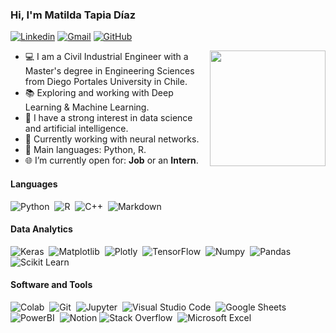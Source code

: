 ### Hi, I'm **Matilda Tapia Díaz**

[![Linkedin](https://img.shields.io/badge/-LinkedIn-blue?style=flat&logo=Linkedin&logoColor=white)](https://www.linkedin.com/in/matildatapiadiaz/)
[![Gmail](https://img.shields.io/badge/-Gmail-c14438?style=flat&logo=Gmail&logoColor=white)](mailto:matilda.tapia.d@gmail.com)
[![GitHub](https://img.shields.io/badge/GitHub-100000?style=flat&logo=github&logoColor=white&color=121011)](https://github.com/MatildaTapia262)

<img align= "right" width= "185" src= "https://i.pinimg.com/originals/ea/8b/13/ea8b137fbc46bea2f12cc9087e57053d.gif"/>

- 💻 I am a Civil Industrial Engineer with a Master's degree in Engineering Sciences from Diego Portales University in Chile.
- 📚 Exploring and working with Deep Learning & Machine Learning.
- 📝 I have a strong interest in data science and artificial intelligence.
- 🔭 Currently working with neural networks.
- 🌟 Main languages: Python, R.
- 🌐 I’m currently open for: <b>Job</b> or an <b>Intern</b>.


#### Languages

![Python](https://img.shields.io/badge/-Python-05122A?style=flat&logo=python&logoColor=white&color=14354C)&nbsp;
![R](https://img.shields.io/badge/R-276DC3?style=flat&logo=r&logoColor=white&color=276DC3)&nbsp;
![C++](https://img.shields.io/badge/-C++-05122A?style=flat&logo=C%2B%2B&logoColor=white&color=39457E)&nbsp;
![Markdown](https://img.shields.io/badge/Markdown-000000?style=flat&logo=markdown&logoColor=white&color=4B275F)&nbsp;

#### Data Analytics 

![Keras](https://img.shields.io/badge/Keras%20-%23D00000.svg?style=flat&logo=Keras&logoColor=white&color=CC342D)&nbsp;
![Matplotlib](https://img.shields.io/badge/Matplotlib-%23ffffff.svg?style=flat&logo=Matplotlib&logoColor=black)&nbsp;
![Plotly](https://img.shields.io/badge/Plotly-%233F4F75.svg?style=flat&logo=plotly&logoColor=white)&nbsp;
![TensorFlow](https://img.shields.io/badge/TensorFlow%20-%23FF6F00.svg?style=flat&logo=TensorFlow&logoColor=white)&nbsp;
![Numpy](https://img.shields.io/badge/Numpy-777BB4?style=flat&logo=numpy&logoColor=white)&nbsp;
![Pandas](https://img.shields.io/badge/Pandas-2C2D72?style=flat&logo=pandas&logoColor=white)&nbsp;
![Scikit Learn](https://img.shields.io/badge/Scikit--learn-05122A?style=flat&logo=Scikit-learn&logoColor=white)&nbsp;

#### Software and Tools

![Colab](https://img.shields.io/badge/Colab-yellow.svg?style=flat&logo=google-colab&logoColor=white)&nbsp;
![Git](https://img.shields.io/badge/Git%20-%23F05033.svg?style=flat&logo=git&logoColor=white)&nbsp;
![Jupyter](https://img.shields.io/badge/Jupyter%20-%23F37626.svg?style=flat&logo=Jupyter&logoColor=white)&nbsp;
![Visual Studio Code](https://img.shields.io/badge/Visual%20Studio%20Code-0078d7.svg?style=flat&logo=visual-studio-code&logoColor=white)&nbsp;
![Google Sheets](https://img.shields.io/badge/Google%20Sheets%20-%2334A853.svg?style=flat&logo=google%20sheets&logoColor=white)&nbsp;
![PowerBI](https://img.shields.io/badge/PowerBI-F2C811?style=flat&logo=Power%20BI&logoColor=white)&nbsp;
![Notion](https://img.shields.io/badge/Notion-%23000000.svg?style=flat&logo=notion&logoColor=white)
![Stack Overflow](https://img.shields.io/badge/-Stack%20Overflow-FE7A16?style=flat&logo=stack-overflow&logoColor=white)&nbsp;
![Microsoft Excel](https://img.shields.io/badge/Microsoft_Excel-217346?style=flat&logo=microsoft-excel&logoColor=white)


